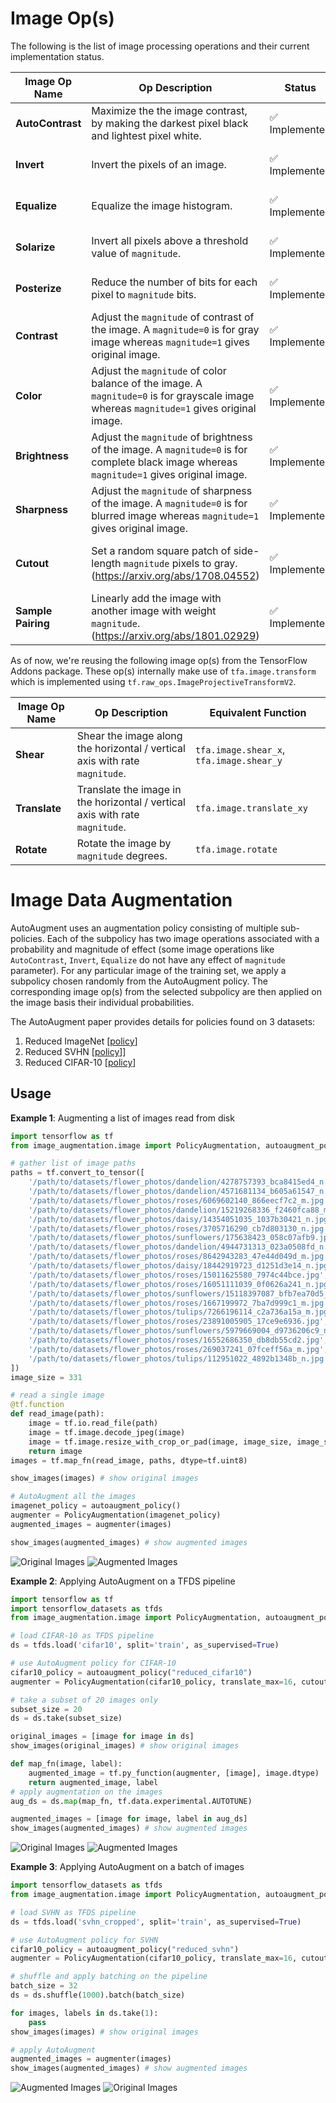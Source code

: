 # Image Op(s)

The following is the list of image processing operations and their current implementation status.

| Image Op Name | Op Description | Status | Test Description | Test Status |
| --- | --- | --- | --- | --- |
| **AutoContrast** | Maximize the the image contrast, by making the darkest pixel black and lightest pixel white. | ✅ Implemented | Compare results of applying the operation on a random image with `PIL.ImageOps.autocontrast`.| Passing |
| **Invert** | Invert the pixels of an image. | ✅ Implemented | Compare results of applying the operation on a random image with `PIL.ImageOps.invert`. | Passing |
| **Equalize** | Equalize the image histogram. | ✅ Implemented | Compare results of applying the operation on a random image with `PIL.ImageOps.equalize`. | Failing |
| **Solarize** | Invert all pixels above a threshold value of `magnitude`. | ✅ Implemented | Compare results of applying the operation on a random image with `PIL.ImageOps.solarize`. | Passing |
| **Posterize** | Reduce the number of bits for each pixel to `magnitude` bits. | ✅ Implemented | Compare results of applying the operation on a random image with `PIL.ImageOps.posterize`. | Passing |
| **Contrast** | Adjust the `magnitude` of contrast of the image. A `magnitude=0` is for gray image whereas `magnitude=1` gives original image. | ✅ Implemented |  Compare results of applying the operation on a random image with `PIL.ImageEnhance.Contrast.enhance`.  | Passing |
| **Color** | Adjust the `magnitude` of color balance of the image. A `magnitude=0` is for grayscale image whereas `magnitude=1` gives original image. | ✅ Implemented | Compare results of applying the operation on a random image with `PIL.ImageEnhance.Color.enhance`. | Passing |
| **Brightness** | Adjust the `magnitude` of brightness of the image. A `magnitude=0` is for complete black image whereas `magnitude=1` gives original image. | ✅ Implemented | Compare results of applying the operation on a random image with `PIL.ImageEnhance.Brightness.enhance`. | Passing |
| **Sharpness** | Adjust the `magnitude` of sharpness of the image. A `magnitude=0` is for blurred image whereas `magnitude=1` gives original image. | ✅ Implemented | Compare results of applying the operation on a random image with `PIL.ImageEnhance.Sharpness.enhance`. | Passing |
| **Cutout** | Set a random square patch of side-length `magnitude` pixels to gray. (https://arxiv.org/abs/1708.04552) | ✅ Implemented | Check the results of the applying the operation, whether a few pixels have gray color values or not. <br/> TODO: Include a test with more rigour. | Passing |
| **Sample Pairing** | Linearly add the image with another image with weight `magnitude`. (https://arxiv.org/abs/1801.02929) | ✅ Implemented | Display two random images paired together. <br/> TODO: Write a test that is good enough to evaluate this. | Passing |

As of now, we're reusing the following image op(s) from the TensorFlow Addons package.
These op(s) internally make use of `tfa.image.transform` which is implemented using `tf.raw_ops.ImageProjectiveTransformV2`.

| Image Op Name | Op Description | Equivalent Function |
| --- | --- | --- |
| **Shear** | Shear the image along the horizontal / vertical axis with rate `magnitude`. | `tfa.image.shear_x`, `tfa.image.shear_y` |
| **Translate** | Translate the image in the horizontal / vertical axis with rate `magnitude`. | `tfa.image.translate_xy` |
| **Rotate** | Rotate the image by `magnitude` degrees. | `tfa.image.rotate` |

# Image Data Augmentation

AutoAugment uses an augmentation policy consisting of multiple sub-policies.
Each of the subpolicy has two image operations associated with a probability and magnitude of effect (some image operations like `AutoContrast`, `Invert`, `Equalize` do not have any effect of `magnitude` parameter).
For any particular image of the training set, we apply a subpolicy chosen randomly from the AutoAugment policy.
The corresponding image op(s) from the selected subpolicy are then applied on the image basis their individual probabilities.

The AutoAugment paper provides details for policies found on 3 datasets:
1. Reduced ImageNet [[policy](./policy_augmentation.py#L92-L118)]
2. Reduced SVHN [[policy](./policy_augmentation.py#L65-L91)]]
3. Reduced CIFAR-10 [[policy](./policy_augmentation.py#L38-L64)]

## Usage

**Example 1**: Augmenting a list of images read from disk

```python
import tensorflow as tf
from image_augmentation.image import PolicyAugmentation, autoaugment_policy

# gather list of image paths
paths = tf.convert_to_tensor([
    '/path/to/datasets/flower_photos/dandelion/4278757393_bca8415ed4_n.jpg',
    '/path/to/datasets/flower_photos/dandelion/4571681134_b605a61547_n.jpg',
    '/path/to/datasets/flower_photos/roses/6069602140_866eecf7c2_m.jpg',
    '/path/to/datasets/flower_photos/dandelion/15219268336_f2460fca88_m.jpg',
    '/path/to/datasets/flower_photos/daisy/14354051035_1037b30421_n.jpg',
    '/path/to/datasets/flower_photos/roses/3705716290_cb7d803130_n.jpg',
    '/path/to/datasets/flower_photos/sunflowers/175638423_058c07afb9.jpg',
    '/path/to/datasets/flower_photos/dandelion/4944731313_023a0508fd_n.jpg',
    '/path/to/datasets/flower_photos/roses/8642943283_47e44d049d_m.jpg',
    '/path/to/datasets/flower_photos/daisy/18442919723_d1251d3e14_n.jpg',
    '/path/to/datasets/flower_photos/roses/15011625580_7974c44bce.jpg',
    '/path/to/datasets/flower_photos/roses/16051111039_0f0626a241_n.jpg',
    '/path/to/datasets/flower_photos/sunflowers/15118397087_bfb7ea70d5_n.jpg',
    '/path/to/datasets/flower_photos/roses/1667199972_7ba7d999c1_m.jpg',
    '/path/to/datasets/flower_photos/tulips/7266196114_c2a736a15a_m.jpg',
    '/path/to/datasets/flower_photos/roses/23891005905_17ce9e6936.jpg',
    '/path/to/datasets/flower_photos/sunflowers/5979669004_d9736206c9_n.jpg',
    '/path/to/datasets/flower_photos/roses/16552686350_db8db55cd2.jpg',
    '/path/to/datasets/flower_photos/roses/269037241_07fceff56a_m.jpg',
    '/path/to/datasets/flower_photos/tulips/112951022_4892b1348b_n.jpg'
])
image_size = 331

# read a single image
@tf.function
def read_image(path):
    image = tf.io.read_file(path)
    image = tf.image.decode_jpeg(image)
    image = tf.image.resize_with_crop_or_pad(image, image_size, image_size)
    return image 
images = tf.map_fn(read_image, paths, dtype=tf.uint8)

show_images(images) # show original images

# AutoAugment all the images
imagenet_policy = autoaugment_policy()
augmenter = PolicyAugmentation(imagenet_policy)
augmented_images = augmenter(images)

show_images(augmented_images) # show augmented images
```

![Original Images](../../images/tf-flowers_images.png)
![Augmented Images](../../images/tf-flowers_augmented_images.png)

**Example 2**: Applying AutoAugment on a TFDS pipeline

```python
import tensorflow as tf
import tensorflow_datasets as tfds
from image_augmentation.image import PolicyAugmentation, autoaugment_policy

# load CIFAR-10 as TFDS pipeline
ds = tfds.load('cifar10', split='train', as_supervised=True)

# use AutoAugment policy for CIFAR-10
cifar10_policy = autoaugment_policy("reduced_cifar10")
augmenter = PolicyAugmentation(cifar10_policy, translate_max=16, cutout_max_size=16) # set hyper params for 32x32 images

# take a subset of 20 images only
subset_size = 20
ds = ds.take(subset_size)

original_images = [image for image in ds]
show_images(original_images) # show original images

def map_fn(image, label):
    augmented_image = tf.py_function(augmenter, [image], image.dtype)
    return augmented_image, label
# apply augmentation on the images
aug_ds = ds.map(map_fn, tf.data.experimental.AUTOTUNE)

augmented_images = [image for image, label in aug_ds]
show_images(augmented_images) # show augmented images
```

![Original Images](../../images/cifar10_augmented_images.png)
![Augmented Images](../../images/cifar10_images.png)

**Example 3**: Applying AutoAugment on a batch of images

```python
import tensorflow_datasets as tfds
from image_augmentation.image import PolicyAugmentation, autoaugment_policy

# load SVHN as TFDS pipeline
ds = tfds.load('svhn_cropped', split='train', as_supervised=True)

# use AutoAugment policy for SVHN
cifar10_policy = autoaugment_policy("reduced_svhn")
augmenter = PolicyAugmentation(cifar10_policy, translate_max=16, cutout_max_size=16) # set hyper params for 32x32 images

# shuffle and apply batching on the pipeline
batch_size = 32
ds = ds.shuffle(1000).batch(batch_size)

for images, labels in ds.take(1):
    pass
show_images(images) # show original images

# apply AutoAugment
augmented_images = augmenter(images)
show_images(augmented_images) # show augmented images
```

![Augmented Images](../../images/svhn_images.png)
![Original Images](../../images/svhn_augmented_images.png)

